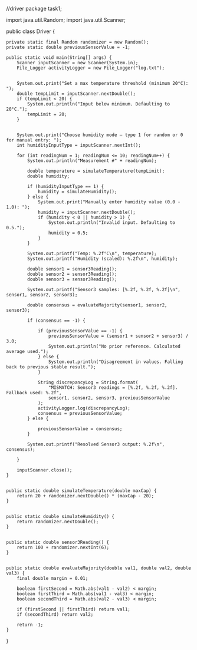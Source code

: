 //driver
package task1;

import java.util.Random;
import java.util.Scanner;

public class Driver {


    private static final Random randomizer = new Random();
    private static double previousSensorValue = -1;

    public static void main(String[] args) {
        Scanner inputScanner = new Scanner(System.in);
        File_Logger activityLogger = new File_Logger("log.txt");


        System.out.print("Set a max temperature threshold (minimum 20°C): ");
        double tempLimit = inputScanner.nextDouble();
        if (tempLimit < 20) {
            System.out.println("Input below minimum. Defaulting to 20°C.");
            tempLimit = 20;
        }


        System.out.print("Choose humidity mode — type 1 for random or 0 for manual entry: ");
        int humidityInputType = inputScanner.nextInt();
      
        for (int readingNum = 1; readingNum <= 10; readingNum++) {
            System.out.println("Measurement #" + readingNum);

            double temperature = simulateTemperature(tempLimit);
            double humidity;

            if (humidityInputType == 1) {
                humidity = simulateHumidity();
            } else {
                System.out.print("Manually enter humidity value (0.0 - 1.0): ");
                humidity = inputScanner.nextDouble();
                if (humidity < 0 || humidity > 1) {
                    System.out.println("Invalid input. Defaulting to 0.5.");
                    humidity = 0.5;
                }
            }

            System.out.printf("Temp: %.2f°C\n", temperature);
            System.out.printf("Humidity (scaled): %.2f\n", humidity);

            double sensor1 = sensor3Reading();
            double sensor2 = sensor3Reading();
            double sensor3 = sensor3Reading();

            System.out.printf("Sensor3 samples: [%.2f, %.2f, %.2f]\n", sensor1, sensor2, sensor3);

            double consensus = evaluateMajority(sensor1, sensor2, sensor3);

            if (consensus == -1) {

                if (previousSensorValue == -1) {
                    previousSensorValue = (sensor1 + sensor2 + sensor3) / 3.0;
                    System.out.println("No prior reference. Calculated average used.");
                } else {
                    System.out.println("Disagreement in values. Falling back to previous stable result.");
                }

                String discrepancyLog = String.format(
                    "MISMATCH: Sensor3 readings = [%.2f, %.2f, %.2f]. Fallback used: %.2f",
                    sensor1, sensor2, sensor3, previousSensorValue
                );
                activityLogger.log(discrepancyLog);
                consensus = previousSensorValue;
            } else {

                previousSensorValue = consensus;
            }

            System.out.printf("Resolved Sensor3 output: %.2f\n", consensus);
            
        }

        inputScanner.close();
    }


    public static double simulateTemperature(double maxCap) {
        return 20 + randomizer.nextDouble() * (maxCap - 20);
    }


    public static double simulateHumidity() {
        return randomizer.nextDouble();
    }


    public static double sensor3Reading() {
        return 100 + randomizer.nextInt(6);
    }

 
    public static double evaluateMajority(double val1, double val2, double val3) {
        final double margin = 0.01;

        boolean firstSecond = Math.abs(val1 - val2) < margin;
        boolean firstThird = Math.abs(val1 - val3) < margin;
        boolean secondThird = Math.abs(val2 - val3) < margin;

        if (firstSecond || firstThird) return val1;
        if (secondThird) return val2;

        return -1;
    }
}
